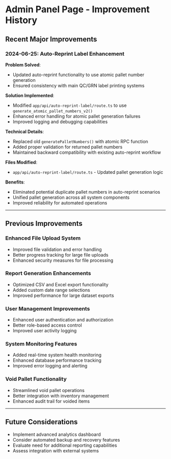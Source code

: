 # Admin Panel Page - Improvement History

## Recent Major Improvements

### 2024-06-25: Auto-Reprint Label Enhancement

**Problem Solved**: 
- Updated auto-reprint functionality to use atomic pallet number generation
- Ensured consistency with main QC/GRN label printing systems

**Solution Implemented**:
- Modified `app/api/auto-reprint-label/route.ts` to use `generate_atomic_pallet_numbers_v2()`
- Enhanced error handling for atomic pallet generation failures
- Improved logging and debugging capabilities

**Technical Details**:
- Replaced old `generatePalletNumbers()` with atomic RPC function
- Added proper validation for returned pallet numbers
- Maintained backward compatibility with existing auto-reprint workflow

**Files Modified**:
- `app/api/auto-reprint-label/route.ts` - Updated pallet generation logic

**Benefits**:
- Eliminated potential duplicate pallet numbers in auto-reprint scenarios
- Unified pallet generation across all system components
- Improved reliability for automated operations

---

## Previous Improvements

### Enhanced File Upload System
- Improved file validation and error handling
- Better progress tracking for large file uploads
- Enhanced security measures for file processing

### Report Generation Enhancements
- Optimized CSV and Excel export functionality
- Added custom date range selections
- Improved performance for large dataset exports

### User Management Improvements
- Enhanced user authentication and authorization
- Better role-based access control
- Improved user activity logging

### System Monitoring Features
- Added real-time system health monitoring
- Enhanced database performance tracking
- Improved error logging and alerting

### Void Pallet Functionality
- Streamlined void pallet operations
- Better integration with inventory management
- Enhanced audit trail for voided items

---

## Future Considerations

- Implement advanced analytics dashboard
- Consider automated backup and recovery features
- Evaluate need for additional reporting capabilities
- Assess integration with external systems 